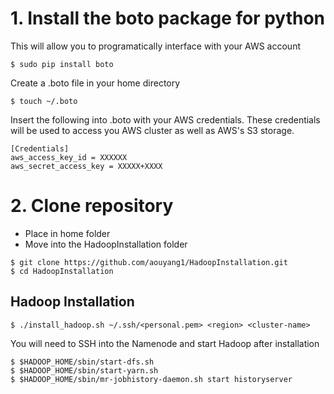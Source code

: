 # 1. Install the boto package for python
This will allow you to programatically interface with your AWS account
```
$ sudo pip install boto
```
Create a .boto file in your home directory
```
$ touch ~/.boto
```
Insert the following into .boto with your AWS credentials. These credentials will be used to access you AWS cluster as well as AWS's S3 storage.
```
[Credentials]
aws_access_key_id = XXXXXX
aws_secret_access_key = XXXXX+XXXX
```
# 2. Clone repository
* Place in home folder
* Move into the HadoopInstallation folder
```
$ git clone https://github.com/aouyang1/HadoopInstallation.git
$ cd HadoopInstallation
```
## Hadoop Installation
```
$ ./install_hadoop.sh ~/.ssh/<personal.pem> <region> <cluster-name>
```
You will need to SSH into the Namenode and start Hadoop after installation
```
$ $HADOOP_HOME/sbin/start-dfs.sh
$ $HADOOP_HOME/sbin/start-yarn.sh
$ $HADOOP_HOME/sbin/mr-jobhistory-daemon.sh start historyserver
```
